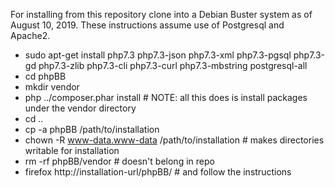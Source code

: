For installing from this repository clone into a Debian Buster system as
of August 10, 2019. These instructions assume use of Postgresql and Apache2.

* sudo apt-get install php7.3 php7.3-json php7.3-xml php7.3-pgsql php7.3-gd php7.3-zlib php7.3-cli php7.3-curl php7.3-mbstring postgresql-all
* cd phpBB
* mkdir vendor
* php ../composer.phar install  # NOTE: all this does is install packages under the vendor directory
* cd ..
* cp -a phpBB /path/to/installation
* chown -R www-data.www-data /path/to/installation  # makes directories writable for installation
* rm -rf phpBB/vendor  # doesn't belong in repo
* firefox http://installation-url/phpBB/  # and follow the instructions
